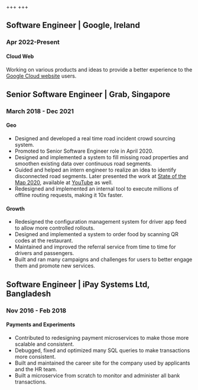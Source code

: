 +++
+++

## Software Engineer | Google, Ireland
### Apr 2022-Present
#### Cloud Web
Working on various products and ideas to provide a better experience to the [Google Cloud website](http://cloud.google.com) users.

## Senior Software Engineer | Grab, Singapore
### March 2018 - Dec 2021
#### Geo
* Designed and developed a real time road incident crowd sourcing system.
* Promoted to Senior Software Engineer role in April 2020.
* Designed and implemented a system to fill missing road properties and smoothen existing data over continuous road segments.
* Guided and helped an intern engineer to realize an idea to identify disconnected road segments. Later presented the work at [State of the Map 2020](https://2020.stateofthemap.org), available at [YouTube](https://www.youtube.com/watch?v=YkHC1bHdMMQ) as well.
* Redesigned and implemented an internal tool to execute millions of offline routing requests, making it 10x faster. 
#### Growth
* Redesigned the configuration management system for driver app feed to allow more controlled rollouts.
* Designed and implemented a system to order food by scanning QR codes at the restaurant.
* Maintained and improved the referral service from time to time for drivers and passengers.
* Built and ran many campaigns and challenges for users to better engage them and promote new services.

## Software Engineer | iPay Systems Ltd, Bangladesh
### Nov 2016 - Feb 2018
#### Payments and Experiments
* Contributed to redesigning payment microservices to make those more scalable and consistent.
* Debugged, fixed and optimized many SQL queries to make transactions more consistent.
* Built and maintained the career site for the company used by applicants and the HR team.
* Built a microservice from scratch to monitor and administer all bank transactions. 

